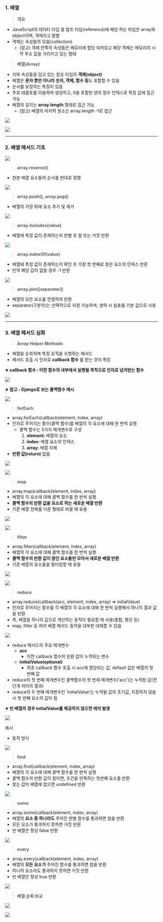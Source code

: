 ### **1. 배열**

> **개요**

- JavaScript의 데이터 타입 중 참조 타입(reference)에 해당 하는 타입은 array와 object이며, 객체라고 말함
- 객체는 속성들의 모음(collection)
  - (참고) 객체 안쪽의 속성들은 메모리에 할당 되어있고 해당 객체는 메모리의 시작 주소 값을 가리키고 있는 형태

> **배열(Array)**

- 키와 속성들을 담고 있는 참조 타입의 **객체(object)**
- 배열은 **문자 뿐만 아니라 숫자, 객체, 함수 등**도 포함할 수 있음
- 순서를 보장하는 특징이 있음
- 주로 대괄호를 이용하여 생성하고, 0을 포함한 양의 정수 인덱스로 특정 값에 접근 가능
- 배열의 길이는 **array.length** 형태로 접근 가능
  - (참고) 배열의 마지막 원소는 array.length -1로 접근

![](https://k.kakaocdn.net/dn/M73Ey/btrPIEzSFyj/Gd1khVRyAItAioMo0ZHoH1/img.png)

![](https://k.kakaocdn.net/dn/CxKnp/btrOQBjr5MT/ZACGsHZRo1iZBkMKFpZhik/img.png)

---

### **2. 배열 메서드 기초**

![](https://k.kakaocdn.net/dn/15E2D/btrOQz0fXYP/M6IdBHGmMdrsScVpWUnet0/img.png)

> **array.reverse()**

- 원본 배열 요소들의 순서를 반대로 정렬

![](https://k.kakaocdn.net/dn/C2xRr/btrO3VbfWvs/D6aTgSHlxhGxjM4IGGhKCK/img.png)

> **array.push(), array.pop()**

- 배열의 가장 뒤에 요소 추가 및 제거

![](https://k.kakaocdn.net/dn/bRtmeb/btrOQEgbiAt/UEdAyg59yn640oAW9dcRN0/img.png)

> **array.includes(value)**

- 배열에 특정 값이 존재하는지 판별 후 참 또는 거짓 반환

![](https://k.kakaocdn.net/dn/byr5HL/btrO36p25Bq/Htuxxpv0wibZ7Hx8kLv8n0/img.png)

> **array.indexOf(value)**

- 배열에 특정 값이 존재하는지 확인 후 가장 첫 번째로 찾은 요소의 인덱스 반환
- 만약 해당 값이 없을 경우 -1 반환

![](https://k.kakaocdn.net/dn/lXyYO/btrO4ucU7se/QeCIO9kIr2aIZEABRrlToK/img.png)

> **array.join([separator])**

- 배열의 모든 요소를 연결하여 반환
- separator(구분자)는 선택적으로 지정 가능하며, 생략 시 쉼표를 기본 값으로 사용

![](https://k.kakaocdn.net/dn/crY0qJ/btrO3EHCe9B/nlTJnCnfv0qOvCy7vMKlOK/img.png)

---

### **3. 배열 메서드 심화**

> **Array Helper Methods**

- 배열을 순회하며 특정 로직을 수행하는 메서드
- 메서드 호출 시 인자로 **callback 함수** 를 받는 것이 특징

**※ callback 함수 : 어떤 함수의 내부에서 실행될 목적으로 인자로 넘겨받는 함수**

![](https://k.kakaocdn.net/dn/bf4ymk/btrOQqI1CeE/ZiM07ScMPRthoBkWh8shU1/img.png)

**※ 참고 - Django로 보는 콜백함수 예시**

![](https://k.kakaocdn.net/dn/FOrPo/btrO2WPi3Eu/15hpGcwfppnruWGQKuuKQ0/img.png)

> **forEach**

- array.forEach(callback(element, index, array)
- 인자로 주어지는 함수(콜백 함수)를 배열의 각 요소에 대해 한 번씩 실행
  - 콜백 함수는 3가지 매개변수로 구성
    1.  **element:** 배열의 요소
    2.  **index:** 배열 요소의 인덱스
    3.  **array:** 배열 자체
- **반환 값(return)** 없음

![](https://k.kakaocdn.net/dn/dhI1gO/btrOQteEQLh/k1yo0LHkYtFu2a5eVAAIDk/img.png)

![](https://k.kakaocdn.net/dn/LaKF8/btrO3FNh5xS/j2ghHbz1lGm8NA6vdYHHX0/img.png)

> **map**

- array.map(callback(element, index, array)
- 배열의 각 요소에 대해 콜백 함수를 한 번씩 실행
- **콜백 함수의 반환 값을 요소로 하는 새로운 배열 반환**
- 기존 배열 전체를 다른 형태로 바꿀 때 유용

![](https://k.kakaocdn.net/dn/bTO9hW/btrOQBcMqhm/I7j6TKC4JRkZk7FWGL7ry0/img.png)

![](https://k.kakaocdn.net/dn/YuwCw/btrO1v5HZtG/U8qxF6BT5QQUH1zzPLOkvk/img.png)

> **filter**

- array.filter(callback(element, index, array)
- 배열의 각 요소에 대해 콜백 함수를 한 번씩 실행
- **콜백 함수의 반환 값이 참인 요소들만 모아서 새로운 배열 반환**
- 기존 배열의 요소들을 필터링할 때 유용

![](https://k.kakaocdn.net/dn/Ro9xN/btrO4glGAyD/WhEYKNsvlElujCqou4RCcK/img.png)

![](https://k.kakaocdn.net/dn/GtH0g/btrOC5s8qto/KwNoL6RKHI3O8RNsww9Dr0/img.png)

> **reduce**

- array.reduce(callback(acc, element, index, array) => initialValue)
- 인자로 주어지는 함수를 각 배열의 각 요소에 대해 한 번씩 실행해서 하나의 결과 값을 반환
- 즉, 배열을 하나의 값으로 계산하는 동작이 필요할 때 사용(총합, 평균 등)
- map, filter 등 여러 배열 메서드 동작을 대부분 대체할 수 있음

![](https://k.kakaocdn.net/dn/dfGN58/btrO3EVbNjo/8zCaQKW4RKbrGnts5aIUm0/img.png)

- reduce 메서드의 주요 매개변수
  - **acc**
    - 이전 callback 함수의 반환 값이 누적되는 변수
  - **initialValue(optional)**
    - 최초 callback 함수 호출 시 acc에 할당되는 값, default 값은 배열의 첫 번째 값
- reduce의 첫 번째 매개변수인 콜백함수의 첫 번재 매개변수('acc')는 누적된 값(전 단계 까지의 결과)
- reduce의 두 번째 매개변수인 'initialValue'는 누적될 값의 초기값, 지정하지 않을 시 첫 번째 요소의 값이 됨

**※ 빈 배열의 경우 initialValue를 제공하지 않으면 에러 발생**

![](https://k.kakaocdn.net/dn/bNkRN1/btrO3UDs58j/zmoKfNESmShklkAsemTWX1/img.png)

예시

- 동작 방식

![](https://k.kakaocdn.net/dn/l2dSE/btrO4pbAx9R/TPylhCfAC4uOF2kDJsPGG0/img.png)

> **find**

- array.find(callback(element, index, array)
- 배열의 각 요소에 대해 콜백 함수를 한 번씩 실행
- 콜백 함수의 반환 값이 참이면, 조건을 만족하는 첫번째 요소를 반환
- 찾는 값이 배열에 없으면 undefined 반환

![](https://k.kakaocdn.net/dn/NwnkO/btrOQrVuGPi/1Wpv6aJIFVug2jkhc6gGK0/img.png)

> **some**

- array.some(callback(element, index, array)
- 배열의 **요소 중 하나라도** 주어진 판별 함수를 통과하면 참을 반환
- 모든 요소가 통과하지 못하면 거짓 반환
- 빈 배열은 항상 false 반환

![](https://k.kakaocdn.net/dn/bVTEvo/btrOQEAxEr0/VKaCLe99RQ7nYVi5KGq6Uk/img.png)

> **every**

- array.every(callback(element, index, array)
- 배열의 **모든 요소가** 주어진 함수를 통과하면 참을 반환
- 하나의 요소라도 통과하지 못하면 거짓 반환
- 빈 배열은 항상 true 반환

![](https://k.kakaocdn.net/dn/bvmR67/btrO4g644qB/RA5VvVqgYR3LgZa77KT3HK/img.png)

> **배열 순회 비교**

![](https://k.kakaocdn.net/dn/BeXyg/btrOQnr1Pyc/zyAk6MKK9rXNM3zWamofl1/img.png)

![](https://k.kakaocdn.net/dn/RZofd/btrO3EHF7hN/wYOv318MTDOoi2baIr8yZ1/img.png)
